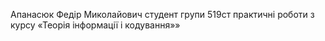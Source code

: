 Апанасюк Федір Миколайович студент групи 519ст
практичні роботи з курсу  «Теорія інформації і кодування»»
